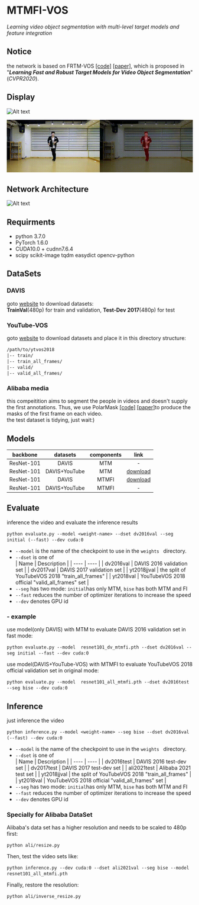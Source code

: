 # MTMFI-VOS
*Learning video object segmentation with multi-level target models and feature integration*

## Notice  
the network is based on FRTM-VOS [[code]](https://github.com/andr345/frtm-vos) [[paper]](https://openaccess.thecvf.com/content_CVPR_2020/papers/Robinson_Learning_Fast_and_Robust_Target_Models_for_Video_Object_Segmentation_CVPR_2020_paper.pdf), which is proposed in "***Learning Fast and Robust Target Models for Video Object Segmentation***"(*CVPR2020*).

## Display
![Alt text](./pic/dogs-jump.gif)

![Alt text](./pic/625801.gif)
## Network Architecture  
![Alt text](./pic/mtmfi-vos.jpg)

## Requirments
* python 3.7.0
* PyTorch 1.6.0
* CUDA10.0 + cudnn7.6.4
* scipy scikit-image tqdm easydict opencv-python
  
## DataSets  

### DAVIS
goto [website](https://davischallenge.org/davis2017/code.html#semisupervised) to download datasets:  
**TrainVal**(480p) for train and validation, **Test-Dev 2017**(480p) for test

### YouTube-VOS
goto [website](https://drive.google.com/drive/folders/1bI5J1H3mxsIGo7Kp-pPZU8i6rnykOw7f) to download datasets and place it in this directory structure:

    /path/to/ytvos2018
    |-- train/
    |-- train_all_frames/
    |-- valid/
    |-- valid_all_frames/

### Alibaba media
this compeitition aims to segment the people in videos and doesn't supply the first annotations. Thus, we use PolarMask [[code]](https://github.com/xieenze/PolarMask) [[paper]](https://arxiv.org/pdf/1909.13226.pdf)to produce the masks of the first frame on each video.  
the test dataset is tidying, just wait:)
## Models  
| backbone | datasets | components | link |  
| :---: | :---: | :---: | :---: |  
| ResNet-101 | DAVIS | MTM | - |
| ResNet-101 | DAVIS+YouTube | MTM | [download](https://www.dropbox.com/s/tcsosmotc48euc3/resnet101_all_mtm.pth?dl=0) | 
| ResNet-101 | DAVIS | MTMFI | [download](https://www.dropbox.com/s/cr3rixvkdrb57xn/resnet101_dv_mtmfi.pth?dl=0) | 
| ResNet-101 | DAVIS+YouTube | MTMFI | - | 
## Evaluate
inference the video and evaluate the inference results  

    python evaluate.py --model <weight-name> --dset dv2016val --seg initial (--fast) --dev cuda:0
* `--model` is the name of the checkpoint to use in the `weights ` directory.
* `--dset` is one of   
  | Name | Description |
  | ---- | ---- |
  | dv2016val | DAVIS 2016 validation set |
  | dv2017val | DAVIS 2017 validation set |
  | yt2018jjval | the split of YouTubeVOS 2018 "train_all_frames" |
  | yt2018val | YouTubeVOS 2018 official "valid_all_frames" set |
* `--seg` has two mode: `initial`has only MTM, `bise` has both MTM and FI
* `--fast` reduces the number of optimizer iterations to  increase the speed
* `--dev` denotes GPU id
### - example
use model(only DAVIS) with MTM to evaluate DAVIS 2016 validation set in fast mode:  

    python evaluate.py --model  resnet101_dv_mtmfi.pth --dset dv2016val --seg initial --fast --dev cuda:0
use model(DAVIS+YouTube-VOS)  with MTMFI to evaluate YouTubeVOS 2018 official validation set in original mode:  

    python evaluate.py --model  resnet101_all_mtmfi.pth --dset dv2016test --seg bise --dev cuda:0

## Inference
just inference the video

    python inference.py --model <weight-name> --seg bise --dset dv2016val (--fast) --dev cuda:0
* `--model` is the name of the checkpoint to use in the `weights ` directory.
* `--dset` is one of   
  | Name | Description |
  | ---- | ---- |
  | dv2016test | DAVIS 2016 test-dev set |
  | dv2017test | DAVIS 2017 test-dev set |
  | ali2021test | Alibaba 2021 test set |
  | yt2018jjval | the split of YouTubeVOS 2018 "train_all_frames" |
  | yt2018val | YouTubeVOS 2018 official "valid_all_frames" set |
* `--seg` has two mode: `initial`has only MTM, `bise` has both MTM and FI
* `--fast` reduces the number of optimizer iterations to  increase the speed
* `--dev` denotes GPU id
  
### Specially for Alibaba DataSet
Alibaba's data set has a higher resolution and needs to be scaled to 480p first:

    python ali/resize.py
Then, test the video sets like:

    python inference.py --dev cuda:0 --dset ali2021val --seg bise --model resnet101_all_mtmfi.pth
Finally, restore the resolution:

    python ali/inverse_resize.py